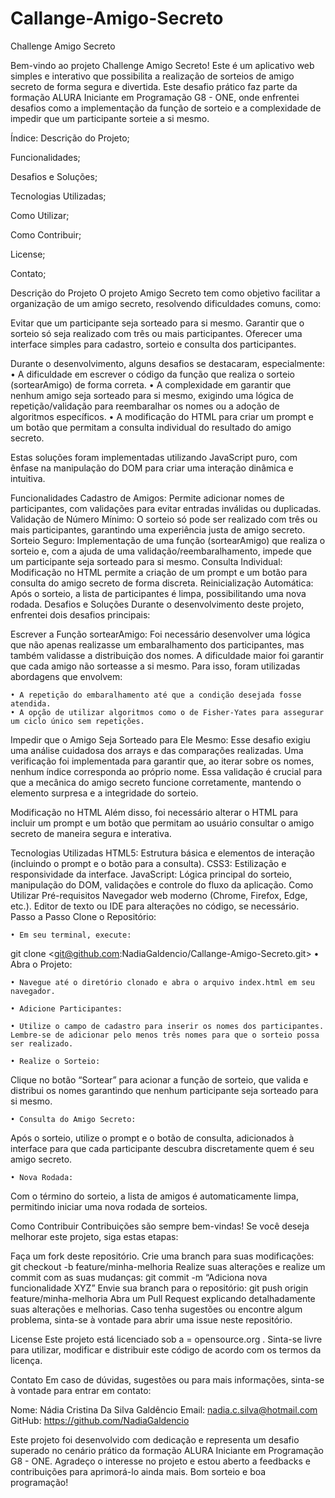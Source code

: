 ﻿# Callange-Amigo-Secreto

 Challenge Amigo Secreto

Bem-vindo ao projeto Challenge Amigo Secreto! Este é um aplicativo web simples e interativo que possibilita a realização de sorteios de amigo secreto de forma segura e divertida. Este desafio prático faz parte da formação ALURA Iniciante em Programação G8 - ONE, onde enfrentei desafios como a implementação da função de sorteio e a complexidade de impedir que um participante sorteie a si mesmo.

Índice:
Descrição do Projeto;

Funcionalidades;

Desafios e Soluções;

Tecnologias Utilizadas;

Como Utilizar;

Como Contribuir;

License;

Contato;


Descrição do Projeto
O projeto Amigo Secreto tem como objetivo facilitar a organização de um amigo secreto, resolvendo dificuldades comuns, como:

Evitar que um participante seja sorteado para si mesmo.
Garantir que o sorteio só seja realizado com três ou mais participantes.
Oferecer uma interface simples para cadastro, sorteio e consulta dos participantes.

Durante o desenvolvimento, alguns desafios se destacaram, especialmente:
    • A dificuldade em escrever o código da função que realiza o sorteio (sortearAmigo) de forma correta.
    • A complexidade em garantir que nenhum amigo seja sorteado para si mesmo, exigindo uma lógica de repetição/validação para reembaralhar os nomes ou a adoção de algoritmos específicos.
    • A modificação do HTML para criar um prompt e um botão que permitam a consulta individual do resultado do amigo secreto.
      
Estas soluções foram implementadas utilizando JavaScript puro, com ênfase na manipulação do DOM para criar uma interação dinâmica e intuitiva.

Funcionalidades
Cadastro de Amigos: Permite adicionar nomes de participantes, com validações para evitar entradas inválidas ou duplicadas.
Validação de Número Mínimo: O sorteio só pode ser realizado com três ou mais participantes, garantindo uma experiência justa de amigo secreto.
Sorteio Seguro: Implementação de uma função (sortearAmigo) que realiza o sorteio e, com a ajuda de uma validação/reembaralhamento, impede que um participante seja sorteado para si mesmo.
Consulta Individual: Modificação no HTML permite a criação de um prompt e um botão para consulta do amigo secreto de forma discreta.
Reinicialização Automática: Após o sorteio, a lista de participantes é limpa, possibilitando uma nova rodada.
Desafios e Soluções
Durante o desenvolvimento deste projeto, enfrentei dois desafios principais:

Escrever a Função sortearAmigo:
Foi necessário desenvolver uma lógica que não apenas realizasse um embaralhamento dos participantes, mas também validasse a distribuição dos nomes. A dificuldade maior foi garantir que cada amigo não sorteasse a si mesmo. Para isso, foram utilizadas abordagens que envolvem:

    • A repetição do embaralhamento até que a condição desejada fosse atendida.
    • A opção de utilizar algoritmos como o de Fisher-Yates para assegurar um ciclo único sem repetições.

Impedir que o Amigo Seja Sorteado para Ele Mesmo:
Esse desafio exigiu uma análise cuidadosa dos arrays e das comparações realizadas. Uma verificação foi implementada para garantir que, ao iterar sobre os nomes, nenhum índice corresponda ao próprio nome. Essa validação é crucial para que a mecânica do amigo secreto funcione corretamente, mantendo o elemento surpresa e a integridade do sorteio.




Modificação no HTML
Além disso, foi necessário alterar o HTML para incluir um prompt e um botão que permitam ao usuário consultar o amigo secreto de maneira segura e interativa.

Tecnologias Utilizadas
HTML5: Estrutura básica e elementos de interação (incluindo o prompt e o botão para a consulta).
CSS3: Estilização e responsividade da interface.
JavaScript: Lógica principal do sorteio, manipulação do DOM, validações e controle do fluxo da aplicação.
Como Utilizar
Pré-requisitos
Navegador web moderno (Chrome, Firefox, Edge, etc.).
Editor de texto ou IDE para alterações no código, se necessário.
Passo a Passo
Clone o Repositório:

    • Em seu terminal, execute:
git clone <git@github.com:NadiaGaldencio/Callange-Amigo-Secreto.git>
    • Abra o Projeto:

    • Navegue até o diretório clonado e abra o arquivo index.html em seu navegador.

    • Adicione Participantes:

    • Utilize o campo de cadastro para inserir os nomes dos participantes. Lembre-se de adicionar pelo menos três nomes para que o sorteio possa ser realizado.

    • Realize o Sorteio:

Clique no botão “Sortear” para acionar a função de sorteio, que valida e distribui os nomes garantindo que nenhum participante seja sorteado para si mesmo.




    • Consulta do Amigo Secreto:

Após o sorteio, utilize o prompt e o botão de consulta, adicionados à interface para que cada participante descubra discretamente quem é seu amigo secreto.

    • Nova Rodada:

Com o término do sorteio, a lista de amigos é automaticamente limpa, permitindo iniciar uma nova rodada de sorteios.

Como Contribuir
Contribuições são sempre bem-vindas! Se você deseja melhorar este projeto, siga estas etapas:

Faça um fork deste repositório.
Crie uma branch para suas modificações:
git checkout -b feature/minha-melhoria
Realize suas alterações e realize um commit com as suas mudanças:
git commit -m “Adiciona nova funcionalidade XYZ”
Envie sua branch para o repositório:
git push origin feature/minha-melhoria
Abra um Pull Request explicando detalhadamente suas alterações e melhorias.
Caso tenha sugestões ou encontre algum problema, sinta-se à vontade para abrir uma issue neste repositório.

License
Este projeto está licenciado sob a = opensource.org
. Sinta-se livre para utilizar, modificar e distribuir este código de acordo com os termos da licença.



Contato
Em caso de dúvidas, sugestões ou para mais informações, sinta-se à vontade para entrar em contato:

Nome: Nádia Cristina Da Silva Galdêncio
Email: nadia.c.silva@hotmail.com
GitHub: https://github.com/NadiaGaldencio

Este projeto foi desenvolvido com dedicação e representa um desafio superado no cenário prático da formação ALURA Iniciante em Programação G8 - ONE. Agradeço o interesse no projeto e estou aberto a feedbacks e contribuições para aprimorá-lo ainda mais. Bom sorteio e boa programação!

